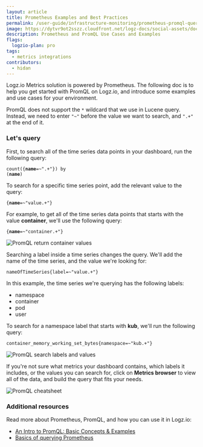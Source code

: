 ```yaml
---
layout: article
title: Prometheus Examples and Best Practices 
permalink: /user-guide/infrastructure-monitoring/prometheus-promql-queries.html
image: https://dytvr9ot2sszz.cloudfront.net/logz-docs/social-assets/docs-social.jpg
description: Prometheus and PromQL Use Cases and Examples
flags:
  logzio-plan: pro
tags:
  - metrics integrations
contributors:
  - hidan
---
```


Logz.io Metrics solution is powered by Prometheus. The following doc is to help you get started with PromQL on Logz.io, and introduce some examples and use cases for your environment.

<p class="info-box note">PromQL does not support the <code>*</code> wildcard that we use in Lucene query. <br>Instead, we need to enter <code>"~"</code> before the value we want to search, and <code>".+"</code> at the end of it.</p>


### Let's query

First, to search all of the time series data points in your dashboard, run the following query:

<code>count({__name__=~".+"}) by (__name__)</code>

To search for a specific time series point, add the relevant value to the query:

<code>{__name__=~"value.+"}</code>

For example, to get all of the time series data points that starts with the value **container**, we'll use the following query:

<code>{__name__=~"container.+"}</code>

![PromQL return container values](https://dytvr9ot2sszz.cloudfront.net/logz-docs/Infrastructure-monitoring/promql-query-container.png)

Searching a label inside a time series changes the query. We'll add the name of the time series, and the value we're looking for:

<code>nameOfTimeSeries{label=~"value.+"}</code>

In this example, the time series we're querying has the following labels:

* namespace
* container
* pod
* user

To search for a namespace label that starts with **kub**, we'll run the following query:

<code>container_memory_working_set_bytes{namespace=~"kub.+"}</code>

![PromQL search labels and values](https://dytvr9ot2sszz.cloudfront.net/logz-docs/Infrastructure-monitoring/promql-search-values.png)

If you're not sure what metrics your dashboard contains, which labels it includes, or the values you can search for, click on **Metrics browser** to view all of the data, and build the query that fits your needs. 

![PromQL cheatsheet](https://dytvr9ot2sszz.cloudfront.net/logz-docs/Infrastructure-monitoring/query-cheatsheet.png)

### Additional resources

Read more about Prometheus, PromQL, and how you can use it in Logz.io:

* [An Intro to PromQL: Basic Concepts & Examples](https://logz.io/blog/promql-examples-introduction/#promqlintroduction)
* [Basics of querying Prometheus](https://prometheus.io/docs/prometheus/latest/querying/basics/)